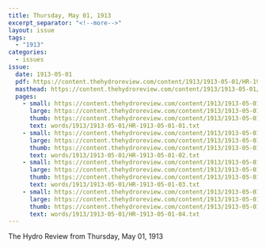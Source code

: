 ```yaml
---
title: Thursday, May 01, 1913
excerpt_separator: "<!--more-->"
layout: issue
tags:
  - "1913"
categories:
  - issues
issue:
  date: 1913-05-01
  pdf: https://content.thehydroreview.com/content/1913/1913-05-01/HR-1913-05-01.pdf
  masthead: https://content.thehydroreview.com/content/1913/1913-05-01/masthead/HR-1913-05-01.jpg
  pages:
    - small: https://content.thehydroreview.com/content/1913/1913-05-01/small/HR-1913-05-01-01.jpg
      large: https://content.thehydroreview.com/content/1913/1913-05-01/large/HR-1913-05-01-01.jpg
      thumb: https://content.thehydroreview.com/content/1913/1913-05-01/thumbnails/HR-1913-05-01-01.jpg
      text: words/1913/1913-05-01/HR-1913-05-01-01.txt
    - small: https://content.thehydroreview.com/content/1913/1913-05-01/small/HR-1913-05-01-02.jpg
      large: https://content.thehydroreview.com/content/1913/1913-05-01/large/HR-1913-05-01-02.jpg
      thumb: https://content.thehydroreview.com/content/1913/1913-05-01/thumbnails/HR-1913-05-01-02.jpg
      text: words/1913/1913-05-01/HR-1913-05-01-02.txt
    - small: https://content.thehydroreview.com/content/1913/1913-05-01/small/HR-1913-05-01-03.jpg
      large: https://content.thehydroreview.com/content/1913/1913-05-01/large/HR-1913-05-01-03.jpg
      thumb: https://content.thehydroreview.com/content/1913/1913-05-01/thumbnails/HR-1913-05-01-03.jpg
      text: words/1913/1913-05-01/HR-1913-05-01-03.txt
    - small: https://content.thehydroreview.com/content/1913/1913-05-01/small/HR-1913-05-01-04.jpg
      large: https://content.thehydroreview.com/content/1913/1913-05-01/large/HR-1913-05-01-04.jpg
      thumb: https://content.thehydroreview.com/content/1913/1913-05-01/thumbnails/HR-1913-05-01-04.jpg
      text: words/1913/1913-05-01/HR-1913-05-01-04.txt
---
```


The Hydro Review from Thursday, May 01, 1913

<!--more-->

